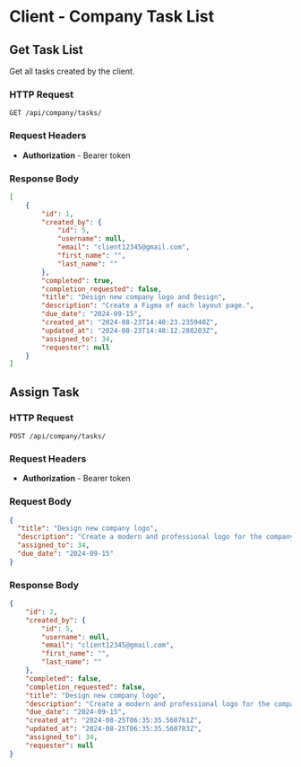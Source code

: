 # Client - Company Task List

## Get Task List

Get all tasks created by the client.

### HTTP Request

```http
GET /api/company/tasks/
```

### Request Headers

- **Authorization** - Bearer token

### Response Body

```json
[
    {
        "id": 1,
        "created_by": {
            "id": 5,
            "username": null,
            "email": "client12345@gmail.com",
            "first_name": "",
            "last_name": ""
        },
        "completed": true,
        "completion_requested": false,
        "title": "Design new company logo and Design",
        "description": "Create a Figma of each layout page.",
        "due_date": "2024-09-15",
        "created_at": "2024-08-23T14:40:23.235940Z",
        "updated_at": "2024-08-23T14:48:12.288203Z",
        "assigned_to": 34,
        "requester": null
    }
]
```

## Assign Task

### HTTP Request

```http
POST /api/company/tasks/
```

### Request Headers

- **Authorization** - Bearer token

### Request Body

```json
{
  "title": "Design new company logo",
  "description": "Create a modern and professional logo for the company that aligns with our brand values.",
  "assigned_to": 34,
  "due_date": "2024-09-15"
}
```

### Response Body

```json
{
    "id": 2,
    "created_by": {
        "id": 5,
        "username": null,
        "email": "client12345@gmail.com",
        "first_name": "",
        "last_name": ""
    },
    "completed": false,
    "completion_requested": false,
    "title": "Design new company logo",
    "description": "Create a modern and professional logo for the company that aligns with our brand values.",
    "due_date": "2024-09-15",
    "created_at": "2024-08-25T06:35:35.560761Z",
    "updated_at": "2024-08-25T06:35:35.560783Z",
    "assigned_to": 34,
    "requester": null
}
```
